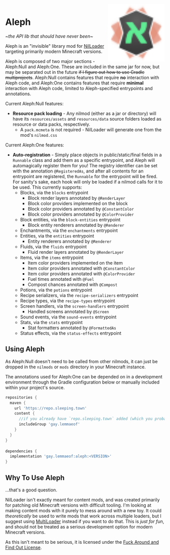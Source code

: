 <img src="aleph.svg" width="180px" align="right"/>

# Aleph
*\~the API lib that should have never been\~*

Aleph is an "invisible" library mod for [NilLoader](https://git.sleeping.town/unascribed/NilLoader) targeting primarily
modern Minecraft versions.

Aleph is composed of two major sections - Aleph:Null and Aleph:One. These are included in the same jar for now, but may
be separated out in the future ~~if I figure out how to use Gradle multiprojects~~. Aleph:Null contains features that
require **no** interaction with Aleph code, and Aleph:One contains features that require **minimal** interaction with
Aleph code, limited to Aleph-specified entrypoints and annotations.

Current Aleph:Null features:
- **Resource pack loading** - Any nilmod (either as a jar or directory) will have its `resources/assets` and
`resources/data` source folders loaded as resource or data packs, respectively.
  - A `pack.mcmeta` is not required - NilLoader will generate one from the mod's `nilmod.css`

Current Aleph:One features:
- **Auto-registration** - Simply place objects in public/static/final fields in a `Runnable` class and add them as a
    specific entrypoint, and Aleph will automagically register them for you! The registry identifier can be set with the 
    annotation `@RegisteredAs`, and after all contents for an entrypoint are registered, the `Runnable` for the 
    entrypoint will be fired. For sanity's sake, each hook will only be loaded if a nilmod calls for it to be used.
    This currently supports:
  - Blocks, via the `blocks` entrypoint
    - Block render layers annotated by `@RenderLayer`
    - Block color providers implemented on the block
    - Block color providers annotated by `@ConstantColor`
    - Block color providers annotated by `@ColorProvider`
  - Block entities, via the `block-entities` entrypoint
    - Block entity renderers annotated by `@Renderer`
  - Enchantments, via the `enchantments` entrypoint
  - Entities, via the `entities` entrypoint
    - Entity renderers annotated by `@Renderer`
  - Fluids, via the `fluids` entrypoint
    - Fluid render layers annotated by `@RenderLayer`
  - Items, via the `items` entrypoint
    - Item color providers implemented on the item
    - Item color providers annotated with `@ConstantColor`
    - Item color providers annotated with `@ColorProvider`
    - Fuel times annotated with `@Fuel`
    - Compost chances annotated with `@Compost`
  - Potions, via the `potions` entrypoint
  - Recipe serializers, via the `recipe-serializers` entrypoint
  - Recipe types, via the `recipe-types` entrypoint
  - Screen handlers, via the `screen-handlers` entrypoint
    - Handled screens annotated by `@Screen`
  - Sound events, via the `sound-events` entrypoint
  - Stats, via the `stats` entrypoint
    - Stat formatters annotated by `@FormattedAs`
  - Status effects, via the `status-effects` entrypoint

## Using Aleph
As Aleph:Null doesn't need to be called from other nilmods, it can just be dropped in the `nilmods` or `mods` directory
in your Minecraft instance.

The annotations used for Aleph:One can be depended on in a development environment through the Gradle configuration
below or manually included within your project's source.

```groovy
repositories {
  maven {
    url 'https://repo.sleeping.town'
    content {
      //if you already have `repo.sleeping.town` added (which you probably do), add this line!
      includeGroup 'gay.lemmaeof'
    }
  }
}

dependencies {
  implementation 'gay.lemmaeof:aleph:<VERSION>'
}
```

## Why To Use Aleph
...that's a good question.

NilLoader isn't exactly meant for content mods, and was created primarily for patching old Minecraft versions with
difficult tooling. I'm looking at making content mods with it purely to mess around with a new toy. It could
*theoretically* be used to write mods that work across multiple loaders, but I suggest using
[MultiLoader](https://github.com/jaredlll08/MultiLoader-Template) instead if you want to do that. This is *just for fun*,
and should not be treated as a serious development option for modern Minecraft versions.

As this isn't meant to be serious, it is licensed under the
[Fuck Around and Find Out License](https://code.boringcactus.com/fafol/).